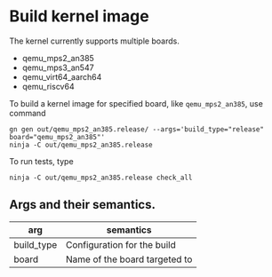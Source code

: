 # Build kernel image

The kernel currently supports multiple boards.

- qemu_mps2_an385
- qemu_mps3_an547
- qemu_virt64_aarch64
- qemu_riscv64

To build a kernel image for specified board, like `qemu_mps2_an385`, use command
```
gn gen out/qemu_mps2_an385.release/ --args='build_type="release" board="qemu_mps2_an385"'
ninja -C out/qemu_mps2_an385.release
```
To run tests, type
```
ninja -C out/qemu_mps2_an385.release check_all
```

## Args and their semantics.
| arg        | semantics |
| ---        | ---       |
| build_type | Configuration for the build |
| board      | Name of the board targeted to |

